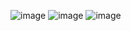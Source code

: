 ![image](https://github.com/rir7890/LevelOne_authentication_Angela/assets/98277620/2aa0e5bc-cd4f-4f27-a7a0-3dd1bce66774)
![image](https://github.com/rir7890/LevelOne_authentication_Angela/assets/98277620/903bd298-af2c-4cd1-b5d4-57f92c40103f)
![image](https://github.com/rir7890/LevelOne_authentication_Angela/assets/98277620/19db2d99-5574-4c7b-b817-a9ae684afe8c)
